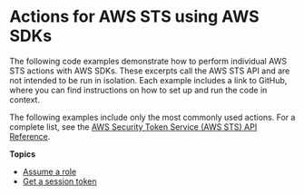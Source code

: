 # Actions for AWS STS using AWS SDKs<a name="service_code_examples_sts_actions"></a>

The following code examples demonstrate how to perform individual AWS STS actions with AWS SDKs\. These excerpts call the AWS STS API and are not intended to be run in isolation\. Each example includes a link to GitHub, where you can find instructions on how to set up and run the code in context\.

 The following examples include only the most commonly used actions\. For a complete list, see the [AWS Security Token Service \(AWS STS\) API Reference](https://docs.aws.amazon.com/STS/latest/APIReference/welcome.html)\. 

**Topics**
+ [Assume a role](example_sts_AssumeRole_section.md)
+ [Get a session token](example_sts_GetSessionToken_section.md)